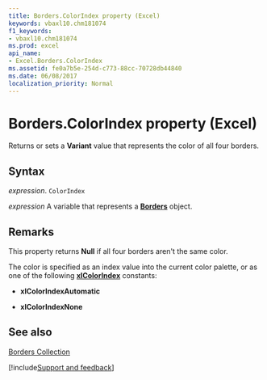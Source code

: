 ```yaml
---
title: Borders.ColorIndex property (Excel)
keywords: vbaxl10.chm181074
f1_keywords:
- vbaxl10.chm181074
ms.prod: excel
api_name:
- Excel.Borders.ColorIndex
ms.assetid: fe0a7b5e-254d-c773-88cc-70728db44840
ms.date: 06/08/2017
localization_priority: Normal
---
```



# Borders.ColorIndex property (Excel)

Returns or sets a  **Variant** value that represents the color of all four borders.


## Syntax

_expression_. `ColorIndex`

_expression_ A variable that represents a **[Borders](Excel.Borders.md)** object.


## Remarks

This property returns  **Null** if all four borders aren't the same color.

The color is specified as an index value into the current color palette, or as one of the following  **[xlColorIndex](Excel.XlColorIndex.md)** constants:


-  **xlColorIndexAutomatic**
    
-  **xlColorIndexNone**
    

## See also


[Borders Collection](Excel.Borders.md)

[!include[Support and feedback](~/includes/feedback-boilerplate.md)]